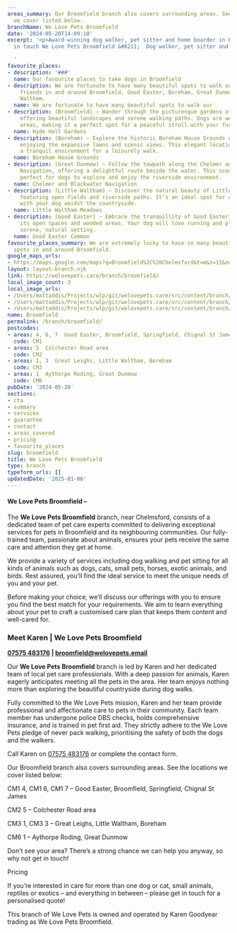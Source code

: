 ```yaml
---
areas_summary: Our Broomfield branch also covers surrounding areas. See the locations
  we cover listed below.
branchName: We Love Pets Broomfield
date: '2024-05-20T14:09:10'
excerpt: '<p>Award-winning dog walker, pet sitter and home boarder in Broomfield Get
  in touch We Love Pets Broomfield &#8211;  Dog walker, pet sitter and dog boarder&hellip;</p>

  '
favourite_places:
- description: '###'
  name: Our favourite places to take dogs in Broomfield
- description: We are fortunate to have many beautiful spots to walk our four-legged
    friends in and around Broomfield, Good Easter, Boreham, Great Dunmow, and Little
    Waltham.
  name: We are fortunate to have many beautiful spots to walk our
- description: (Broomfield) – Wander through the picturesque gardens of RHS Hyde Hall,
    offering beautiful landscapes and serene walking paths. Dogs are welcome in certain
    areas, making it a perfect spot for a peaceful stroll with your furry friend.
  name: Hyde Hall Gardens
- description: (Boreham) – Explore the historic Boreham House Grounds with your dog,
    enjoying the expansive lawns and scenic views. This elegant location provides
    a tranquil environment for a leisurely walk.
  name: Boreham House Grounds
- description: (Great Dunmow) – Follow the towpath along the Chelmer and Blackwater
    Navigation, offering a delightful route beside the water. This scenic walk is
    perfect for dogs to explore and enjoy the riverside environment.
  name: Chelmer and Blackwater Navigation
- description: (Little Waltham) – Discover the natural beauty of Little Waltham Meadows,
    featuring open fields and riverside paths. It’s an ideal spot for a relaxing walk
    with your dog amidst the countryside.
  name: Little Waltham Meadows
- description: (Good Easter) – Embrace the tranquillity of Good Easter Common, with
    its open spaces and wooded areas. Your dog will love running and playing in this
    serene, natural setting.
  name: Good Easter Common
favourite_places_summary: We are extremely lucky to have so many beautiful dog walking
  spots in and around Broomfield.
google_maps_urls:
- https://maps.google.com/maps?q=Broomfield%2C%20Chelmsford&t=m&z=11&output=embed&iwloc=near
layout: layout-branch.njk
link: https://welovepets.care/branch/broomfield/
local_image_count: 3
local_image_urls:
- /Users/mattaddis/Projects/wlp/git/welovepets.care/src/content/branch/images/broomfield/Karen-Goodyear-We-Love-Pets-Broomfield-scaled.jpg
- /Users/mattaddis/Projects/wlp/git/welovepets.care/src/content/branch/images/broomfield/Karen-Goodyear-We-Love-Pets-Broomfield-1024x694.jpeg
- /Users/mattaddis/Projects/wlp/git/welovepets.care/src/content/branch/images/broomfield/17-min-scaled.jpg
name: Broomfield
permalink: /branch/broomfield/
postcodes:
- areas: 4, 6, 7  Good Easter, Broomfield, Springfield, Chignal St James
  code: CM1
- areas: 5  Colchester Road area
  code: CM2
- areas: 1, 3  Great Leighs, Little Waltham, Boreham
  code: CM3
- areas: 1  Aythorpe Roding, Great Dunmow
  code: CM6
pubDate: '2024-05-20'
sections:
- cta
- summary
- services
- guarantee
- contact
- areas_covered
- pricing
- favourite_places
slug: broomfield
title: We Love Pets Broomfield
type: branch
typeform_urls: []
updatedDate: '2025-01-06'
---
```


#### **We Love Pets Broomfield –**

The **We Love Pets Broomfield** branch, near Chelmsford, consists of a dedicated team of pet care experts committed to delivering exceptional services for pets in Broomfield and its neighbouring communities. Our fully-trained team, passionate about animals, ensures your pets receive the same care and attention they get at home.

We provide a variety of services including dog walking and pet sitting for all kinds of animals such as dogs, cats, small pets, horses, exotic animals, and birds. Rest assured, you’ll find the ideal service to meet the unique needs of you and your pet.

Before making your choice, we’ll discuss our offerings with you to ensure you find the best match for your requirements. We aim to learn everything about your pet to craft a customised care plan that keeps them content and well-cared for.

### **Meet Karen | We Love Pets Broomfield**

**[07575 483176](tel:07575483176) | [broomfield@welovepets.email](mailto:broomfield@welovepets.email)**

Our **We Love Pets Broomfield** branch is led by Karen and her dedicated team of local pet care professionals. With a deep passion for animals, Karen eagerly anticipates meeting all the pets in the area. Her team enjoys nothing more than exploring the beautiful countryside during dog walks.

Fully committed to the We Love Pets mission, Karen and her team provide professional and affectionate care to pets in their community. Each team member has undergone police DBS checks, holds comprehensive insurance, and is trained in pet first aid. They strictly adhere to the We Love Pets pledge of never pack walking, prioritising the safety of both the dogs and the walkers.

Call Karen on [07575 483176](tel:07575483176) or complete the contact form.

Our Broomfield branch also covers surrounding areas. See the locations we cover listed below:

CM1 4, CM1 6, CM1 7 – Good Easter, Broomfield, Springfield, Chignal St James

CM2 5 – Colchester Road area

CM3 1, CM3 3 – Great Leighs, Little Waltham, Boreham

CM6 1 – Aythorpe Roding, Great Dunmow

Don’t see your area? There’s a strong chance we can help you anyway, so why not get in touch!

Pricing

If you’re interested in care for more than one dog or cat, small animals, reptiles or exotics – and everything in between – please get in touch for a personalised quote!

This branch of We Love Pets is owned and operated by Karen Goodyear trading as We Love Pets Broomfield.

